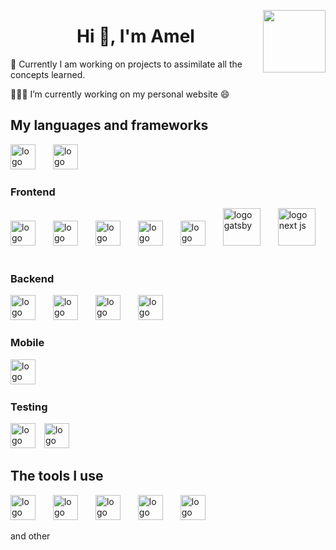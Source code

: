 <img align="right" width="100" height="100" src="https://octodex.github.com/images/femalecodertocat.png"/><h1 align="center">
Hi 👋, I'm Amel</h1>

🌱 Currently I am working on projects to assimilate all the concepts learned.

👩🏻‍🏫 I’m currently working on my personal website 😄

## My languages and frameworks

<img width="40px" style="margin-right: 10px" title="javascript" alt="logo javascript" src="https://cdn.jsdelivr.net/gh/devicons/devicon/icons/javascript/javascript-original.svg"/>&emsp;
<img width="40px" style="margin-right: 10px" title="typescript" alt="logo typescript" src="https://cdn.jsdelivr.net/gh/devicons/devicon/icons/typescript/typescript-original.svg"/>&emsp;

### Frontend

<img width="40px" style="margin-right: 10px" title="html" alt="logo html" src="https://cdn.jsdelivr.net/gh/devicons/devicon/icons/html5/html5-original.svg"/>&emsp;
<img width="40px" style="margin-right: 10px" title="css3" alt="logo css3" src="https://cdn.jsdelivr.net/gh/devicons/devicon/icons/css3/css3-original.svg"/>&emsp;
<img width="40px" style="margin-right: 10px" title="sass" alt="logo sass" src="https://cdn.jsdelivr.net/gh/devicons/devicon/icons/sass/sass-original.svg"/>&emsp;
<img width="40px" style="margin-right: 10px" title="jQuery" alt="logo jQuery" src="https://cdn.jsdelivr.net/gh/devicons/devicon/icons/jquery/jquery-plain-wordmark.svg"/>&emsp;
<img width="40px" style="margin-right: 10px" title="react" alt="logo react" src="https://cdn.jsdelivr.net/gh/devicons/devicon/icons/react/react-original-wordmark.svg"/>&emsp;
<img width="60px" style="margin-right: 10px" title="gatsby" alt="logo gatsby" src="https://cdn.jsdelivr.net/gh/devicons/devicon/icons/gatsby/gatsby-plain-wordmark.svg"/>&emsp;
<img width="60px" style="margin-right: 10px" title="next js" alt="logo next js" src="https://believemy.com/uploads/ee57727072f707a5ded8f633df86def8_83ad366df58d43e1147bb711e8c8768c.png"/>&emsp;

### Backend

<img width="40px" style="margin-right: 10px" title="php" alt="logo php" src="https://cdn.jsdelivr.net/gh/devicons/devicon/icons/php/php-original.svg"/>&emsp;
<img width="40px" style="margin-right: 10px"  title="mySql" alt="logo mySql" src="https://cdn.jsdelivr.net/gh/devicons/devicon/icons/mysql/mysql-original-wordmark.svg"/>&emsp;
<img width="40px" style="margin-right: 10px"  title="express" alt="logo express" src="https://assets.website-files.com/61ca3f775a79ec5f87fcf937/6202fcdee5ee8636a145a41b_1234.png"/>&emsp;
<img width="40px"  title="MongoDB" alt="logo MongoDB" src="https://cdn.jsdelivr.net/gh/devicons/devicon/icons/mongodb/mongodb-original-wordmark.svg"/>&emsp;

### Mobile

<img width="40px" height="40px" style="margin-right: 10px"  title="react native" alt="logo react native" src="https://cdn.worldvectorlogo.com/logos/react-native-1.svg"/>&emsp;

### Testing

<img width="40px" style="margin-right: 10px" title="jest" alt="logo jest" src="https://cdn.jsdelivr.net/gh/devicons/devicon/icons/jest/jest-plain.svg"/>
<img width="40px" style="margin-right: 10px" title="testing-library" alt="logo testing-library" src="https://testing-library.com/img/octopus-128x128.png"/>

<!--
<img width="40px" style="margin-right: 10px"  src="https://cdn.jsdelivr.net/gh/devicons/devicon/icons/drupal/drupal-original-wordmark.svg"/>&emsp;
<img width="60px" style="margin-right: 10px" src="https://cdn.jsdelivr.net/gh/devicons/devicon/icons/nodejs/nodejs-plain-wordmark.svg"/>
-->

## The tools I use

<img width="40px" style="margin-right: 10px" title="vscode" alt="logo vscode" src="https://cdn.jsdelivr.net/gh/devicons/devicon/icons/vscode/vscode-original-wordmark.svg"/>&emsp;
<img width="40px" style="margin-right: 10px" title="git" alt="logo git" src="https://cdn.jsdelivr.net/gh/devicons/devicon/icons/git/git-plain-wordmark.svg"/>&emsp;
<img width="40px" style="margin-right: 10px" title="docker" alt="logo docker" src="https://cdn.jsdelivr.net/gh/devicons/devicon/icons/docker/docker-original-wordmark.svg"/>&emsp;
<img width="40px" style="margin-right: 10px" title="npm" alt="logo npm" src="https://cdn.jsdelivr.net/gh/devicons/devicon/icons/npm/npm-original-wordmark.svg"/>&emsp;
<img width="40px" style="margin-right: 10px" title="composer" alt="logo composer" src="https://cdn.jsdelivr.net/gh/devicons/devicon/icons/composer/composer-original.svg"/>&emsp;

and other
